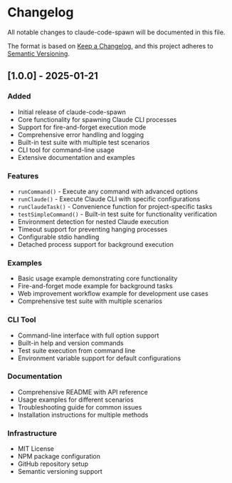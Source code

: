 # Changelog

All notable changes to claude-code-spawn will be documented in this file.

The format is based on [Keep a Changelog](https://keepachangelog.com/en/1.0.0/),
and this project adheres to [Semantic Versioning](https://semver.org/spec/v2.0.0.html).

## [1.0.0] - 2025-01-21

### Added

- Initial release of claude-code-spawn
- Core functionality for spawning Claude CLI processes
- Support for fire-and-forget execution mode
- Comprehensive error handling and logging
- Built-in test suite with multiple test scenarios
- CLI tool for command-line usage
- Extensive documentation and examples

### Features

- `runCommand()` - Execute any command with advanced options
- `runClaude()` - Execute Claude CLI with specific configurations
- `runClaudeTask()` - Convenience function for project-specific tasks
- `testSimpleCommand()` - Built-in test suite for functionality verification
- Environment detection for nested Claude execution
- Timeout support for preventing hanging processes
- Configurable stdio handling
- Detached process support for background execution

### Examples

- Basic usage example demonstrating core functionality
- Fire-and-forget mode example for background tasks
- Web improvement workflow example for development use cases
- Comprehensive test suite with multiple scenarios

### CLI Tool

- Command-line interface with full option support
- Built-in help and version commands
- Test suite execution from command line
- Environment variable support for default configurations

### Documentation

- Comprehensive README with API reference
- Usage examples for different scenarios
- Troubleshooting guide for common issues
- Installation instructions for multiple methods

### Infrastructure

- MIT License
- NPM package configuration
- GitHub repository setup
- Semantic versioning support